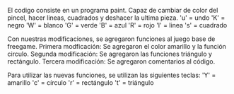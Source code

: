 El codigo consiste en un programa paint. Capaz de cambiar de color del pincel,
hacer lineas, cuadrados y deshacer la ultima pieza. 
   'u' = undo
   'K' = negro
   'W' = blanco
   'G' = verde
   'B' = azul
   'R' = rojo
   'l' = linea
   's' = cuadrado

Con nuestras modificaciones, se agregaron funciones al juego base de freegame.
Primera modficación: Se agregaron el color amarillo y la función circulo.
Segunda modificación: Se agregaron las funciones triángulo y rectángulo.
Tercera modificación: Se agregaron comentarios al código.

Para utilizar las nuevas funciones, se utilizan las siguientes teclas:
   'Y' = amarillo 
   'c' = círculo
   'r' = rectángulo
   't' = triángulo
